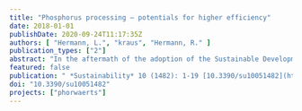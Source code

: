 ```yaml
---
title: "Phosphorus processing – potentials for higher efficiency"
date: 2018-01-01
publishDate: 2020-09-24T11:17:35Z
authors: [ "Hermann, L.", "kraus", "Hermann, R." ]
publication_types: ["2"]
abstract: "In the aftermath of the adoption of the Sustainable Development Goals (SDGs) and the Paris Agreement (COP21) by virtually all United Nations, producing more with less is imperative. In this context, phosphorus processing, despite its high efficiency compared to other steps in the value chain, needs to be revisited by science and industry. During processing, phosphorus is lost to phosphogypsum, disposed of in stacks globally piling up to 3–4 billion tons and growing by about 200 million tons per year, or directly discharged to the sea. Eutrophication, acidification, and long-term pollution are the environmental impacts of both practices. Economic and regulatory framework conditions determine whether the industry continues wasting phosphorus, pursues efficiency improvements or stops operations altogether. While reviewing current industrial practice and potentials for increasing processing efficiency with lower impact, the article addresses potentially conflicting goals of low energy and material use as well as Life Cycle Assessment (LCA) as a tool for evaluating the relative impacts of improvement strategies. Finally, options by which corporations could pro-actively and credibly demonstrate phosphorus stewardship as well as options by which policy makers could enforce improvement without impairing business locations are discussed."
featured: false
publication: " *Sustainability* 10 (1482): 1-19 [10.3390/su10051482](https://doi.org/10.3390/su10051482)"
doi: "10.3390/su10051482"
projects: ["phorwaerts"]
---
```


